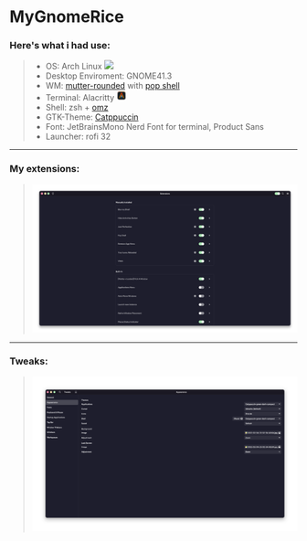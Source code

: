 # MyGnomeRice



### Here's what i had use:
>- OS: Arch Linux ![](https://i.imgur.com/kG788YU.png)
>- Desktop Enviroment: GNOME41.3
>- WM: [mutter-rounded](https://github.com/yilozt/mutter-rounded) with [pop shell](https://github.com/pop-os/shell)
>- Terminal: Alacritty ![](https://raw.githubusercontent.com/LucaErr/MyGnomeRice/main/pictures/ala.png?token=GHSAT0AAAAAABRTSBWBLUQQXYRVZM2E6QRGYQNGTEQ)
>- Shell: zsh + [omz](https://ohmyz.sh/)
>- GTK-Theme: [Catppuccin](https://github.com/catppuccin/gtk)
>- Font: JetBrainsMono Nerd Font for terminal, Product Sans
>- Launcher: rofi 32
---
### My extensions:

> ![](https://raw.githubusercontent.com/LucaErr/MyGnomeRice/main/pictures/extension.png?token=GHSAT0AAAAAABRTSBWAEO7X34LXZ7AQNBBSYQNGNSA)
---
### Tweaks:
> ![](https://raw.githubusercontent.com/LucaErr/MyGnomeRice/main/pictures/tweaks.png?token=GHSAT0AAAAAABRTSBWAQIKSYCC764X2Q2QOYQNGN3A)